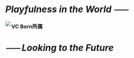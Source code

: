 # *Playfulness in the World ⏤⏤*  

<img align="left" src="https://github-readme-stats.vercel.app/api/top-langs/?username=Paaaaa4" />  

### VC Born所属  

# *⏤⏤ Looking to the Future*  
